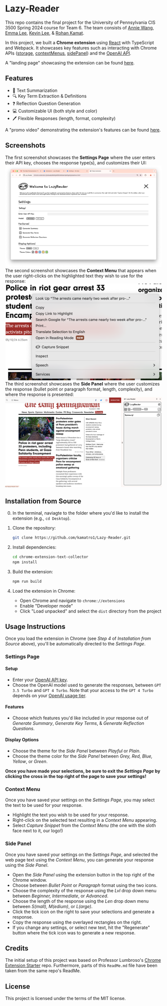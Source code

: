 # Lazy-Reader
This repo contains the final project for the University of Pennsylvania CIS 3500 Spring 2024 course for Team 6. The team consists of [Annie Wang](https://github.com/anniewangre), [Emma Lee](https://github.com/emmrlee), [Kevin Lee](https://github.com/kleekev), & [Rohan Kamat](https://github.com/kamatro1).

In this project, we built a **Chrome extension** using [React](https://react.dev/) with TypeScript and Webpack. It showcases key features such as interacting with Chrome APIs ([storage](https://developer.chrome.com/docs/extensions/reference/api/storage), [contextMenus](https://developer.chrome.com/docs/extensions/reference/api/contextMenus), [sidePanel](https://developer.chrome.com/docs/extensions/reference/api/sidePanel)) and the [OpenAI API](https://platform.openai.com/docs/introduction).

A "landing page" showcasing the extension can be found [here](https://anniewangre.github.io/LazyReader-Landing-Page/).

## Features

- 📝 Text Summarization
- 🔍 Key Term Extraction & Definitions
- ❓ Reflection Question Generation
- 💻 Customizable UI (both style and color)
- 🖊️ Flexible Responses (length, format, complexity)

A "promo video" demonstrating the extension's features can be found [here](https://drive.google.com/file/d/1dkxfeP8jYa2EFK7XPKQEM3jdSSLHacp1/view?usp=sharing).

## Screenshots

The first screenshot showcases the **Settings Page** where the user enters their API key, chooses the response type(s), and customizes their UI:
![](./settings-screenshot.png)
The second screenshot showcases the **Context Menu** that appears when the user right-clicks on the highlighted text they wish to use for the response:
![:](./contextMenu-screenshot.png)
The third screenshot showcases the **Side Panel** where the user customizes the response (bullet point or paragraph format, length, complexity), and where the response is presented:
![](./sidePanel-screenshot.png)

## Installation from Source

0. In the terminal, naviagte to the folder where you'd like to install the extension (e.g., ```cd Desktop```).

1. Clone the repository:

    ```bash
   git clone https://github.com/kamatro1/Lazy-Reader.git
   ```

3. Install dependencies:

   ```bash
   cd chrome-extension-text-collector
   npm install
   ```

4. Build the extension:

   ```bash
   npm run build
   ```

5. Load the extension in Chrome:

   - Open Chrome and navigate to `chrome://extensions`
   - Enable "Developer mode"
   - Click "Load unpacked" and select the `dist` directory from the project

## Usage Instructions

Once you load the extension in Chrome (see *Step 4* of *Installation from Source* above), you'll be automatically directed to the *Settings Page*.

### Settings Page

#### Setup

- Enter your [OpenAI API key](https://platform.openai.com/docs/quickstart).
- Choose the OpenAI model used to generate the responses, between ```GPT 3.5 Turbo``` and ```GPT 4 Turbo```. Note that your access to the ```GPT 4 Turbo``` depends on your [OpenAI usage tier](https://platform.openai.com/docs/guides/rate-limits/usage-tiers). 

#### Features

- Choose which features you'd like included in your response out of *Generate Summary*, *Generate Key Terms*, & *Generate Reflection Questions*.

#### Display Options

- Choose the theme for the *Side Panel* between *Playful* or *Plain*.
- Choose the theme color for the *Side Panel* between *Grey, Red, Blue, Yellow*, or *Green*.

**Once you have made your selections, be sure to exit the *Settings Page* by clicking the cross in the top right of the page to save your settings!**

### Context Menu

Once you have saved your settings on the *Settings Page*, you may select the text to be used for your response.

- Highlight the text you wish to be used for your response.
- Right-click on the selected text resulting in a *Context Menu* appearing.
- Select *Capture Snippet* from the *Context Menu* (the one with the sloth face next to it, our logo!)

### Side Panel

Once you have saved your settings on the *Settings Page*, and selected the web page text using the *Context Menu*, you can generate your response using the *Side Panel*.

- Open the *Side Panel* using the extension button in the top right of the Chrome window.
- Choose between *Bullet Point* or *Paragraph* format using the two icons.
- Choose the complexity of the response using the *Lvl* drop down menu between *Beginner, Intermediate*, or *Advanced*.
- Choose the length of the response using the *Len* drop down menu between *S(mall), M(edium)*, or *L(arge)*.
- Click the tick icon on the right to save your selections and generate a response.
- Copy the response using the overlayed rectangles on the right.
- If you change any settings, or select new text, hit the "Regenerate" button where the tick icon was to generate a new response.

## Credits

The initial setup of this project was based on Professor Lumbroso's [Chrome Extension Starter](https://github.com/CIS-3500/chrome-extension-react-typescript-starter/tree/main) repo. Furthermore, parts of this ```ReadMe.md``` file have been taken from the same repo's ReadMe. 

## License

This project is licensed under the terms of the MIT license.
